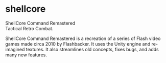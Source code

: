 # shellcore
ShellCore Command Remastered  
Tactical Retro Combat.

ShellCore Command Remastered is a recreation of a series of Flash video games made circa 2010 by Flashbacker. It uses the Unity engine and
re-imagined textures. It also streamlines old concepts, fixes bugs, and adds many new features.
